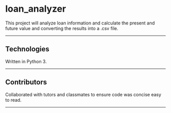 # loan_analyzer

This project will analyze loan information and calculate the present and future value and converting the results into a .csv file.

---

## Technologies

Written in Python 3. 


---

## Contributors

Collaborated with tutors and classmates to ensure code was concise easy to read. 


---
